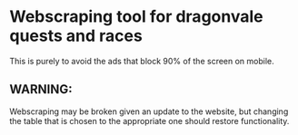 # Webscraping tool for dragonvale quests and races
This is purely to avoid the ads that block 90% of the screen on mobile.

## WARNING: 
Webscraping may be broken given an update to the website, but changing the table that is chosen to the appropriate one should restore functionality.
